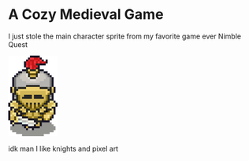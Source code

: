 # A Cozy Medieval Game

I just stole the main character sprite from my favorite game ever Nimble Quest

<img alt="main character sprite" src="./assets/sprites/character.png" width="100px">

idk man I like knights and pixel art
